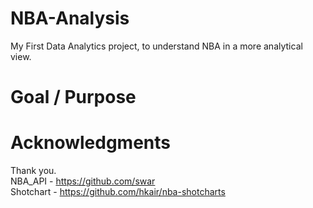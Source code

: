 # NBA-Analysis
My First Data Analytics project, to understand NBA in a more analytical view.

# Goal / Purpose

# Acknowledgments
Thank you. <br>
NBA_API - https://github.com/swar <br>
Shotchart - https://github.com/hkair/nba-shotcharts 
